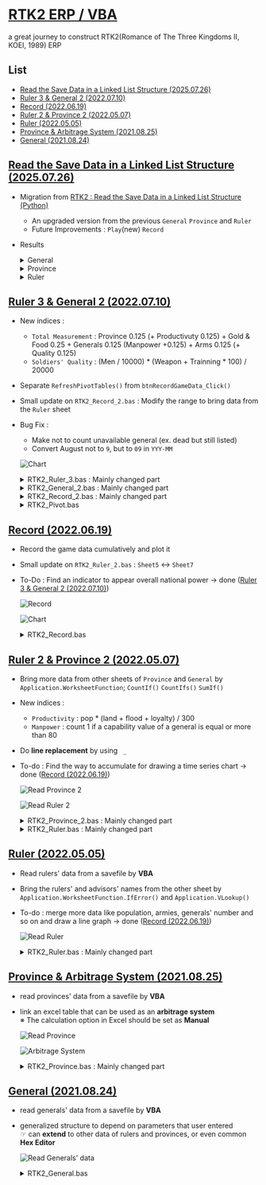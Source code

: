 # [RTK2 ERP / VBA](/README.md#rtk2-erp)

a great journey to construct RTK2(Romance of The Three Kingdoms II, KOEI, 1989) ERP


## List

- [Read the Save Data in a Linked List Structure (2025.07.26)](#read-the-save-data-in-a-linked-list-structure-20250726)
- [Ruler 3 & General 2 (2022.07.10)](#ruler-3--general-2-20220710)
- [Record (2022.06.19)](#record-20220619)
- [Ruler 2 & Province 2 (2022.05.07)](#ruler-2--province-2-20220507)
- [Ruler (2022.05.05)](#ruler-20220505)
- [Province & Arbitrage System (2021.08.25)](#province--arbitrage-system-20210825)
- [General (2021.08.24)](#general-20210824)


## [Read the Save Data in a Linked List Structure (2025.07.26)](#list)
- Migration from [RTK2 : Read the Save Data in a Linked List Structure (Python)](https://github.com/kimpro82/MyGame/pull/93)
  - An upgraded version from the previous `General` `Province` and `Ruler`
  - Future Improvements : `Play`(new) `Record`
- Results
    <details>
        <summary>General</summary>

    ```csv
    1	61	Cao Cao	0	0	95	91	95	60	65	99	1	0	1	255	0	1	1	0	10000	1000	80	0	0	155	103	17	Cao Cao	Cao Cao
    61	77	Sima Yi	0	0	98	67	93	88	73	98	1	95	1	255	0	2	0	0	1000	100	80	0	0	179	79	17	Cao Cao	Cao Cao
    77	87	Cao Pi	0	0	76	70	80	82	84	83	1	100	1	255	0	1	1	0	1000	100	80	0	0	187	104	17	Cao Cao	Cao Cao
    87	88	Cao Zhang	0	0	60	92	72	86	78	76	1	100	1	255	0	1	1	0	1000	100	80	0	0	190	98	17	Cao Cao	Cao Cao
    88	89	Cao Zhi	0	0	80	15	80	82	82	18	1	100	1	255	0	1	1	0	1000	100	80	0	0	192	99	17	Cao Cao	Cao Cao
    ```
    </details>
    <details>
        <summary>Province</summary>

    ```csv
    17	18	1	Cao Cao	0	0	0	0	3000	70000	0	200000	1	255	0	51	TRUE	73	74	67	10	4	55	9	Cao Cao	20000	11	0
    18	13	19	Zhang Liao	0	0	0	0	2500	45000	0	250000	1	255	0	48	FALSE	72	66	66	10	3	57	9	Cao Cao	12000	8	0
    13	8	15	Zhang Lu	0	0	0	0	2500	30000	0	240000	1	255	0	48	FALSE	70	80	75	10	3	52	6	Cao Cao	5000	1	0
    8	29	10	Xiahou Dun	0	0	18	8	2500	35000	0	80000	1	255	0	48	FALSE	65	67	72	10	2	55	3	Cao Cao	6000	2	0
    29	11	28	Xiahou Yuan	0	0	0	0	2500	45000	0	300000	1	255	0	50	TRUE	65	81	67	5	3	48	12	Cao Cao	10000	6	0
    ```
    </details>
    <details>
        <summary>Ruler</summary>

    ```csv
    1	Cao Cao	17	Sima Yi	50	0	255	1	0	0	42	8	50	50	50	50	50	50	50	50	50	50	50	50	50	50	50	50	255	255	255	255	255	0	0	0	0	0	0	18	45500	680000	4560000	143000	66	0
    2	Liu Bei	33	Zhuge Liang	50	0	255	0	0	0	130	5	50	50	50	50	50	50	50	50	50	50	50	50	50	50	50	50	255	255	255	255	255	0	0	0	0	0	0	7	4000	210000	2830000	87000	54	0
    3	Sun Quan	24	Lu Su	50	0	255	1	0	0	30	5	50	50	50	50	50	50	50	50	50	50	50	50	50	50	50	50	255	255	255	255	255	0	0	0	0	0	0	12	6500	200000	2790000	92000	39	0
    4	Meng Huo	36		50	0	255	1	0	0	250	0	50	50	50	50	50	50	50	50	50	50	50	50	50	50	50	50	255	255	255	255	255	0	0	0	0	0	0	1	1000	35000	85000	17000	8	0
    5		-333		0	0	255	255	0	0	0	0	50	50	50	50	50	50	50	50	50	50	50	50	50	50	50	50	255	255	255	255	255	0	0	0	0	0	0	0	0	0	0	0	0	0
    ```
    </details>


## [Ruler 3 & General 2 (2022.07.10)](#list)

  - New indices :
    - `Total Measurement` : Province 0.125 (+ Productivuty 0.125) + Gold & Food 0.25 + Generals 0.125 (Manpower +0.125) + Arms 0.125 (+ Quality 0.125)
    - `Soldiers' Quality` : (Men / 10000) * (Weapon + Trainning * 100) / 20000
  - Separate `RefreshPivotTables()` from `btnRecordGameData_Click()`
  - Small update on `RTK2_Record_2.bas` : Modify the range to bring data from the `Ruler` sheet
  - Bug Fix :
    - Make not to count unavailable general (ex. dead but still listed)
    - Convert August not to `9`, but to `09` in `YYY-MM`

    ![Chart](Images/RTK2_Record_Chart_2.PNG)

    <details>
        <summary>RTK2_Ruler_3.bas : Mainly changed part</summary>

    ```vba
    Sub ReadRulerData()

        ……
            ……
                ……

                'print the number of the generals
                output.Offset(row, 50).Value = Application.WorksheetFunction.IfError( _
                    Application.WorksheetFunction.CountIfs( _
                        Sheet5.Range("K:K"), _
                        row, _
                        Sheet5.Range("Z:Z"), _
                        ">0" _
                    ), _
                    "" _
                )

                ……

                'print total measurement (new)
                'weight : Province 0.125 (+ Productivuty 0.125) / Gold & Food 0.25 / Generals 0.125 (Manpower +0.125) / Arms 0.125 (+ Quality 0.125)
                output.Offset(row, 57).Value = Application.WorksheetFunction.IfError( _
                    (output.Offset(row, 43).Value + output.Offset(row, 49).Value / 50) * 0.125 _
                    + (output.Offset(row, 45).Value + output.Offset(row, 46).Value) / 2 / 300 * 0.25 _
                    + (output.Offset(row, 50).Value + output.Offset(row, 56).Value * 2) / (255 / 41) * 0.125 _
                    + (output.Offset(row, 51).Value + output.Offset(row, 52).Value) / (255 / 41) * 0.125 _
                    , _
                    "" _
                )

                ……
            ……
        ……

    End Sub
    ```
    </details>

    <details>
        <summary>RTK2_General_2.bas : Mainly changed part</summary>

    ```vba
    Sub ReadGeneralData()

        ……
            ……
                ……

                'print the soldiers' quality : (men / 10000) * (weapon + trainning * 100) / 20000
                output.Offset(row, 43).Value = _
                    (output.Offset(row, 16).Value + output.Offset(row, 17).Value * 256) / 10000 _
                    * (output.Offset(row, 18).Value + output.Offset(row, 19).Value * 256 _
                        + output.Offset(row, 20).Value * 100) _
                    / 20000

                ……
            ……
        ……

    End Sub
    ```
    </details>

    <details>
        <summary>RTK2_Record_2.bas : Mainly changed part</summary>

    ```vba
    Sub RecordGameData()

        ……

        'Call the file's date (YYY-MM)
        ……

        mm = mm + 1                                             'add 1 because Jan : 0, Feb : 1
        If mm < 10 Then
            Range("B4") = 0 & mm
            ym = CStr(yyy) & "-0" & CStr(mm)
        ……

        ……

        'Get the New Data
        Range("C8:BI23").Offset(row, 0) = Sheet7.Range("B9:BH24").Value

        ……

    End Sub
    ```
    ```vba
    Private Sub btnRecordGameData_Click()

        ……

        'Skip excel formula calculation temporarily
        ……
            Call Sheet9.RefreshPivotTables
        ……

    End Sub
    ```
    </details>

    <details>
        <summary>RTK2_Pivot.bas</summary>

    ```vba
    Option Explicit


    ' Refresh all the Pivot Table and Chart
    Sub RefreshPivotTables()

            PivotTables("PivotTable1").PivotCache.Refresh
            PivotTables("PivotTable2").PivotCache.Refresh

    End Sub
    ```
    ```vba
    Private Sub BtnRefresh_Click()

        Application.Calculation = xlManual                                          'Skip excel formula calculation temporarily
            Call RefreshPivotTables
        Application.Calculation = xlAutomatic

    End Sub
    ```
    </details>

## [Record (2022.06.19)](#list)

- Record the game data cumulatively and plot it
- Small update on `RTK2_Ruler_2.bas` : `Sheet5` ↔ `Sheet7`
- To-Do : Find an indicator to appear overall national power → done ([Ruler 3 & General 2 (2022.07.10)](#ruler-3--general-2-20220710))

  ![Record](Images/RTK2_Record.PNG)

  ![Chart](Images/RTK2_Record_Chart.PNG)

    <details>
        <summary>RTK2_Record.bas</summary>

    ```vba
    Option Explicit
    ```
    ```vba
    Sub RecordGameData()

        'Call the target file's path that user entered
        Dim path As String
        path = "C:\Game\Koei\RTK2\" & Range("B1")

        'Check if the file exists
        Dim fileChk As Boolean                                  'default : False
        If (Len(Dir(path)) > 0) Then fileChk = True
        Range("B2") = fileChk

        Dim fn As Integer                                       'fn : file number
        fn = FreeFile

        'Call the file's date (YYY-MM)
        Dim yyy As Byte, mm As Byte, ym As String

            'Read the file
            Open path For Binary Access Read As #fn
                Get #fn, 13, yyy
                Get #fn, 15, mm
            Close #fn

        Range("B3") = yyy

        mm = mm + 1                                             'add 1 because Jan : 0, Feb : 1
        If mm + 1 < 10 Then
            Range("B4") = 0 & mm
            ym = CStr(yyy) & "-0" & CStr(mm)
        Else
            Range("B4") = mm
            ym = CStr(yyy) & "-" & CStr(mm)
        End If
        Debug.Print "yyy-mm : " & ym                            'test : ok

        'Get the Zero Point
        Dim zero As Range
        Set zero = Range("A8")                                  'don't forget 'Set'!

        'Get the Starting Row Number for New Data
        Dim row As Integer
        row = Sheet8.UsedRange.Rows.Count - zero.row + 1        'do not add any format in the data area (it causes there to be recognized as used range)
        Debug.Print "new data starts from row " & row

        'Get the New Data
        Range("C8:BG23").Offset(row, 0) = Sheet7.Range("B9:BF24").Value

        'Fill Filename and YYY-MM
        Dim i As Integer, n As Integer
        n = 16                                                  'if the ruler doesn't exist?
        Debug.Print "new data's row : " & n                     'test : ok
        Debug.Print zero.Offset(row, 0).row                     'test : ok
        For i = 1 To n
            zero.Offset(row + i - 1, 0) = Range("b1").Value
            zero.Offset(row + i - 1, 1) = ym

            'when the ruler's slot is empty
            If zero.Offset(row + i - 1, 3) = 0 Then
                zero.Offset(row + i - 1, 2) = 99
            1ㄱ  End If
        Next i

    End Sub
    ```
    ```vba
    Sub btnRecordGameData_Click()

        'Unify the save file name among all the sheets
        Sheet5.Range("B1").Value = Range("B1")
        Sheet6.Range("B1").Value = Range("B1")
        Sheet7.Range("B1").Value = Range("B1")

        'Skip excel formula calculation temporarily
        Application.Calculation = xlManual
            Call Sheet5.ReadGeneralData
            Call Sheet6.ReadProvinceData
            Call Sheet7.ReadRulerData
            Call Sheet8.RecordGameData
        Application.Calculation = xlAutomatic

        ' Refresh the Pivot Table and Chart
        Sheet9.PivotTables("PivotTable").PivotCache.Refresh

    End Sub
    ```
    <details>


## [Ruler 2 & Province 2 (2022.05.07)](#list)

- Bring more data from other sheets of `Province` and `General` by `Application.WorksheetFunction`; `CountIf()` `CountIfs()` `SumIf()`
- New indices :
  - `Productivity` : pop * (land + flood + loyalty) / 300
  - `Manpower` : count 1 if a capability value of a general is equal or more than 80
- Do **line replacement** by using ` _`
- To-do : Find the way to accumulate for drawing a time series chart → done ([Record (2022.06.19)](#record-20220619))

    ![Read Province 2](Images/RTK2_ReadProvince_2.PNG)

    ![Read Ruler 2](Images/RTK2_ReadRuler_2.PNG)

    <details>
        <summary>RTK2_Province_2.bas : Mainly changed part</summary>

    ```vba
    Sub ReadProvinceData()

        ……

        'Read the file
        Open path For Binary Access Read As #fn

            ……

            'loop for each row
            While pos < posEnd

                ……

                'print population (1 = 10,000 people)
                output.Offset(row, 35).Value = ( _
                    output.Offset(row, 15).Value * 256 _
                    + output.Offset(row, 14).Value _
                ) / 100

                ……

                'print productivity : pop * (land + flood + loyalty) / 300
                output.Offset(row, 39).Value = ( _
                    output.Offset(row, 35).Value _
                    * _
                    ( _
                        output.Offset(row, 22).Value _
                        + output.Offset(row, 23).Value _
                        + output.Offset(row, 24).Value _
                    ) / 300 _
                )

                ……

            Wend

        Close #fn

    End Sub
    ```
    </details>

    <details>
        <summary>RTK2_Ruler.bas : Mainly changed part</summary>

    ```vba
    Sub ReadRulerData()

        ……

        'Read the file
        Open path For Binary Access Read As #fn

            ……

            'loop for each row
            While pos < posEnd
                
                ……

                'print the ruler's name
                output.Offset(row, 41).Value = Application.WorksheetFunction.IfError( _
                    Application.VLookup( _
                        output.Offset(row, 0).Value + output.Offset(row, 1).Value * 256 - 53, _
                        Sheet7.Range("A:B"), _
                        2, _
                        False _
                    ), _
                    "" _
                )

                ……

                'print the number of the provinces
                output.Offset(row, 43).Value = Application.WorksheetFunction.IfError( _
                    Application.WorksheetFunction.CountIf( _
                        Sheet6.Range("S:S"), _
                        row _
                    ), _
                    "" _
                )

                ……

                'print the average loyalty (weighted)
                'caution : exiled rulers cause an error : divide by zero → infinity → stack overflow
                output.Offset(row, 48).Value = Application.WorksheetFunction.IfError( _
                    Application.WorksheetFunction.SumIf( _
                        Sheet6.Range("S:S"), _
                        row, _
                        Sheet6.Range("AO:AO") _
                    ) / Application.WorksheetFunction.Max(1, output.Offset(row, 44).Value), _
                    "" _
                )

                ……

                'print the manpower (War)
                output.Offset(row, 53).Value = Application.WorksheetFunction.IfError( _
                    Application.WorksheetFunction.CountIfs( _
                        Sheet7.Range("K:K"), _
                        row, _
                        Sheet7.Range("F:F"), _
                        ">=80" _
                    ), _
                    "" _
                )

                ……

            Wend

        Close #fn

    End Sub
    ```
    </details>


## [Ruler (2022.05.05)](#list)

- Read rulers' data from a savefile by **VBA**
- Bring the rulers' and advisors' names from the other sheet by `Application.WorksheetFunction.IfError()` and `Application.VLookup()`
- To-do : merge more data like population, armies, generals' number and so on and draw a line graph → done ([Record (2022.06.19)](#record-20220619))

    ![Read Ruler](Images/RTK2_ReadRuler.PNG)

    <details>
        <summary>RTK2_Ruler.bas : Mainly changed part</summary>

    ```vba
    Sub ReadRulerData()

        ……

        'Read the file
        Open path For Binary Access Read As #fn

            ……

            'loop for each row
            While pos < posEnd
                
                ……

                'print the ruler's name
                output.Offset(row, 41).Value = Application.WorksheetFunction.IfError(Application.VLookup(output.Offset(row, 0).Value + output.Offset(row, 1).Value * 256 - 53, Sheet7.Range("A:B"), 2, False), "")

                'print the advisor's name
                output.Offset(row, 42).Value = Application.WorksheetFunction.IfError(Application.VLookup(output.Offset(row, 4).Value + output.Offset(row, 5).Value * 256 - 53, Sheet7.Range("A:B"), 2, False), "")

                ……

            Wend

        Close #fn

    End Sub
    ```
    ```vba
    Private Sub btnReadRulerData_Click()

        ' Skip excel formula calculation temporarily
        Application.Calculation = xlManual
            Call ReadRulerData
        Application.Calculation = xlAutomatic

    End Sub
    ```
    </details>


## [Province & Arbitrage System (2021.08.25)](#list)

- read provinces' data from a savefile by **VBA**
- link an excel table that can be used as an **arbitrage system**  
※ The calculation option in Excel should be set as **Manual** 

    ![Read Province](Images/RTK2_ReadProvince_header.png)

    ![Arbitrage System](Images/RTK2_ArbitrageSystem.png)

    <details>
        <summary>RTK2_Province.bas : Mainly changed part</summary>

    ```vba
    Sub ReadProvinceData()

        ……

        'Read the file
        Open path For Binary Access Read As #fn

            ……

            Dim data As Byte

            'loop for each row
            While pos <= posEnd
                
                'loop for shifting cell to the right
                While col <= interval
                    Get #fn, pos, data                      'read data one by one
                    output.Offset(row, col).Value = data    'print each byte

                    pos = pos + 1
                    col = col + 1
                Wend

                'print #province
                output.Offset(row, 0).Value = row

                ……

            Wend

        Close #fn

    End Sub
    ```
    ```vba
    Private Sub btnReadProvinceData_Click()

        ' Skip excel formula calculation temporarily
        Application.Calculation = xlManual
            Call ReadProvinceData
        Application.Calculation = xlAutomatic

    End Sub
    ```
    </details>


## [General (2021.08.24)](#list)

- read generals' data from a savefile by **VBA**
- generalized structure to depend on parameters that user entered  
  ☞ can **extend** to other data of rulers and provinces, or even common **Hex Editor**

    ![Read Generals' data](Images/RTK2_ReadGeneral.gif)

    <details>
        <summary>RTK2_General.bas</summary>

    ```vba
    Option Explicit


    Sub ReadGeneral()

        'Call the target file's path that user entered
        Dim path As String
        path = ThisWorkbook.path & Application.PathSeparator & Range("B1")

        'Check if the file exists
        Dim fileChk As Boolean                              'default : False
        If (Len(Dir(path)) > 0) Then fileChk = True
        Range("B2") = fileChk

        Dim fn As Integer                                   'fn : file number
        fn = FreeFile

        'Read the file
        Open path For Binary Access Read As #fn

            'call parameters that user entered on the sheet
            Dim pos, posEnd, interval As Integer
            pos = Range("B3").Value
            interval = Range("B4").Value
            posEnd = Range("B5").Value

            'initialize criteria
            Dim row, col, colEnd As Integer
            row = 1
            col = 1
            colEnd = pos + interval

            'set offset location for output
            Dim output As Range
            Set output = Range("B8")

            'declare name variable for gathering byte data
            Dim data As Byte, name As String
            name = ""

            'loop for each row
            While pos <= posEnd

                'loop for shifting cell to the right
                While col <= interval
                    Get #fn, pos, data                      'read data one by one
                    If col >= 27 Then
                        name = name & Chr(data)             'assemble name from each byte
                    output.Offset(row, col).Value = data    'print each byte

                    pos = pos + 1
                    col = col + 1
                Wend

                'print the general name of the recent row
                output.Offset(row, 0).Value = name
                name = ""

                'set parameters for the next loop
                row = row + 1
                col = 1
                colEnd = colEnd + interval                  'set the end for the next row

            Wend

        Close #fn

    End Sub
    ```
    ```vba
    Private Sub btnReadGeneralData_Click()

        ' Skip excel formula calculation temporarily
        Application.Calculation = xlManual
            Call ReadGeneralData
        Application.Calculation = xlAutomatic

    End Sub
    ```
    </details>